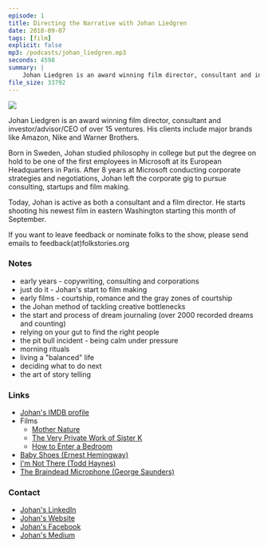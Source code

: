```yaml
---
episode: 1
title: Directing the Narrative with Johan Liedgren
date: 2018-09-07
tags: [film]
explicit: false
mp3: /podcasts/johan_liedgren.mp3
seconds: 4598
summary: |
    Johan Liedgren is an award winning film director, consultant and investor/advisor/CEO of over 15 ventures. His clients include major brands like Amazon, Nike and Warner Brothers. Born in Sweden, Johan studied philosophy in college but put the degree on hold to be one of the first employees in Microsoft at its European Headquarters in Paris. After 8 years at Microsoft conducting corporate strategies and negotiations, Johan left the corporate gig to pursue consulting, startups and film making.  Today, Johan is active as both a consultant and a film director. He starts shooting his newest film in eastern Washington starting this month of September.
file_size: 33792
---
```


<img src="https://static1.squarespace.com/static/56b10adc37013bf290225e83/t/581f7ec4e4fcb51e9e15d985/1478459084927/?format=750w" class="profile">

Johan Liedgren is an award winning film director, consultant and investor/advisor/CEO of over 15 ventures. His clients include major brands like Amazon, Nike and Warner Brothers.

Born in Sweden, Johan studied philosophy in college but put the degree on hold to be one of the first employees in Microsoft at its European Headquarters in Paris. After 8 years at Microsoft conducting corporate strategies and negotiations, Johan left the corporate gig to pursue consulting, startups and film making.

Today, Johan is active as both a consultant and a film director. He starts shooting his newest film in eastern Washington starting this month of September.

If you want to leave feedback or nominate folks to the show, please send emails to feedback(at)folkstories.org

### Notes
- early years - copywriting, consulting and corporations
- just do it - Johan's start to film making
- early films - courtship, romance and the gray zones of courtship
- the Johan method of tackling creative bottlenecks
- the start and process of dream journaling (over 2000 recorded dreams and counting)
- relying on your gut to find the right people
- the pit bull incident - being calm under pressure
- morning rituals
- living a "balanced" life
- deciding what to do next
- the art of story telling

### Links
- [Johan's IMDB profile](https://www.imdb.com/name/nm2259749/)
- Films
    - [Mother Nature](https://www.imdb.com/title/tt2304831/)
    - [The Very Private Work of Sister K](https://www.imdb.com/title/tt4531984/)
    - [How to Enter a Bedroom](https://www.imdb.com/title/tt1297930/)
- [Baby Shoes (Ernest Hemingway)](https://en.wikipedia.org/wiki/For_sale:_baby_shoes,_never_worn)
- [I'm Not There (Todd Haynes)](https://www.imdb.com/title/tt0368794/)
- [The Braindead Microphone (George Saunders)](https://amzn.to/2obWWTZ)

### Contact
- [Johan's LinkedIn](https://www.linkedin.com/in/johan-liedgren-5461443a/)
- [Johan's Website](http://www.liedgren.com/)
- [Johan's Facebook](https://www.facebook.com/johan.liedgren)
- [Johan's Medium](https://medium.com/@johan_38106)

